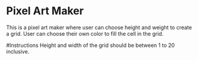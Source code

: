 # Pixel Art Maker
This is a pixel art maker where user can choose height and weight to create a grid. User can choose their own color to fill the cell in the grid.

#Instructions
Height and width of the grid should be between 1 to 20 inclusive.
